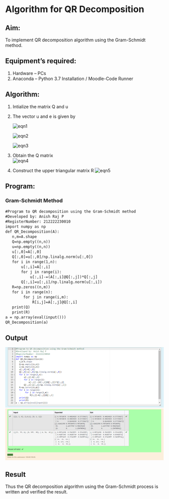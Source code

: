 # Algorithm for QR Decomposition
## Aim:
To implement QR decomposition algorithm using the Gram-Schmidt method.
## Equipment’s required:
1.	Hardware – PCs
2.	Anaconda – Python 3.7 Installation / Moodle-Code Runner
## Algorithm:
1.	Intialize the matrix Q and u
2.	The vector u and e is given by

    ![eqn1](./ex4.jpg)

    ![eqn2](./ex6.jpg)

    ![eqn3](./ex3.jpg)

3.	Obtain the Q matrix   
    ![eqn4](./ex1.jpg)
4.	Construct the upper triangular matrix R
    ![eqn5](./ex2.jpg)



## Program:
### Gram-Schmidt Method
```
#Program to QR decomposition using the Gram-Schmidt method
#Developed by: Anish Raj P
#RegisterNumber: 212222230010
import numpy as np
def QR_Decomposition(A):
   n,m=A.shape
   Q=np.empty((n,n))
   u=np.empty((n,n))
   u[:,0]=A[:,0]
   Q[:,0]=u[:,0]/np.linalg.norm(u[:,0])
   for i in range(1,n):
       u[:,i]=A[:,i]
       for j in range(i):
           u[:,i]-=(A[:,i]@Q[:,j])*Q[:,j]
       Q[:,i]=u[:,i]/np.linalg.norm(u[:,i])
   R=np.zeros((n,m))
   for i in range(n):
        for j in range(i,m):
            R[i,j]=A[:,j]@Q[:,i]
   print(Q)
   print(R)
a = np.array(eval(input()))
QR_Decomposition(a)
```

## Output

![Output](1.png)
![Output](2.png)

## Result
Thus the QR decomposition algorithm using the Gram-Schmidt process is written and verified the result.